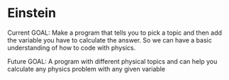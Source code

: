 # Einstein
Current GOAL: Make a program that tells you to pick a topic and then add the variable you have to calculate the answer. So we can have a basic understanding of how to code with physics.

Future GOAL: A program with different physical topics and can help you calculate any physics problem with any given variable
